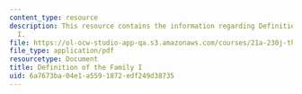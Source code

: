 ```yaml
---
content_type: resource
description: This resource contains the information regarding Definition of the Family
  I.
file: https://ol-ocw-studio-app-qa.s3.amazonaws.com/courses/21a-230j-the-contemporary-american-family-spring-2004/6a7673ba04e1a5591872edf249d38735_MIT21A_230JS04_defoffamily.pdf
file_type: application/pdf
resourcetype: Document
title: Definition of the Family I
uid: 6a7673ba-04e1-a559-1872-edf249d38735
---
```

